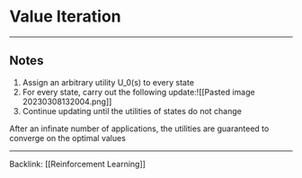 # Value Iteration
---
## Notes

1. Assign an arbitrary utility U_0(s) to every state
2. For every state, carry out the following update:![[Pasted image 20230308132004.png]]
3. Continue updating until the utilities of states do not change

After an infinate number of applications, the utilities are guaranteed to converge on the optimal values

---
Backlink: [[Reinforcement Learning]]
